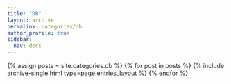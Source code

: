 ```yaml
---
title: "DB"
layout: archive
permalink: categories/db
author_profile: true
sidebar:
  nav: docs
---
```


{% assign posts = site.categories.db %}
{% for post in posts %} {% include archive-single.html type=page.entries_layout %} {% endfor %}
